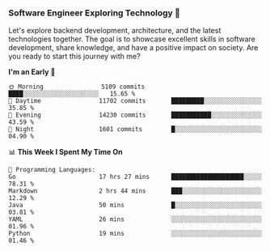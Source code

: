 ### Software Engineer Exploring Technology 🚀 

Let's explore backend development, architecture, and the latest technologies together. The goal is to showcase excellent skills in software development, share knowledge, and have a positive impact on society. Are you ready to start this journey with me?

<!--START_SECTION:waka-->
**I'm an Early 🐤** 

```text
🌞 Morning                5109 commits        ████░░░░░░░░░░░░░░░░░░░░░   15.65 % 
🌆 Daytime                11702 commits       █████████░░░░░░░░░░░░░░░░   35.85 % 
🌃 Evening                14230 commits       ███████████░░░░░░░░░░░░░░   43.59 % 
🌙 Night                  1601 commits        █░░░░░░░░░░░░░░░░░░░░░░░░   04.90 % 
```


📊 **This Week I Spent My Time On** 

```text
💬 Programming Languages: 
Go                       17 hrs 27 mins      ████████████████████░░░░░   78.31 % 
Markdown                 2 hrs 44 mins       ███░░░░░░░░░░░░░░░░░░░░░░   12.29 % 
Java                     50 mins             █░░░░░░░░░░░░░░░░░░░░░░░░   03.81 % 
YAML                     26 mins             ░░░░░░░░░░░░░░░░░░░░░░░░░   01.96 % 
Python                   19 mins             ░░░░░░░░░░░░░░░░░░░░░░░░░   01.46 % 
```


<!--END_SECTION:waka-->
